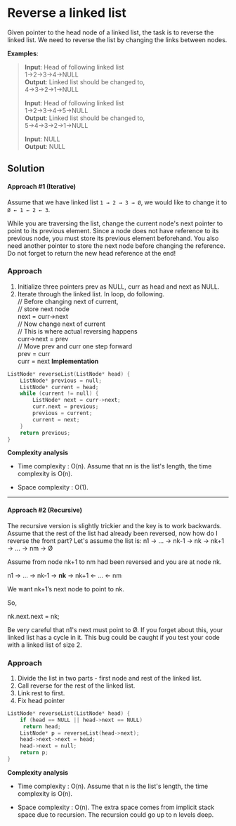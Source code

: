 # Reverse a linked list
Given pointer to the head node of a linked list, the task is to reverse the linked list. We need to reverse the list by changing the links between nodes.

**Examples**:

> **Input**: Head of following linked list  
> 1->2->3->4->NULL  
> **Output**: Linked list should be changed to,  
> 4->3->2->1->NULL
> 
> **Input**: Head of following linked list  
> 1->2->3->4->5->NULL  
> **Output**: Linked list should be changed to,  
> 5->4->3->2->1->NULL
> 
> **Input**: NULL  
> **Output**: NULL
## Solution


#### Approach #1 (Iterative) 
Assume that we have linked list  `1 → 2 → 3 → Ø`, we would like to change it to  `Ø ← 1 ← 2 ← 3`.

While you are traversing the list, change the current node's next pointer to point to its previous element. Since a node does not have reference to its previous node, you must store its previous element beforehand. You also need another pointer to store the next node before changing the reference. Do not forget to return the new head reference at the end!

### Approach
1.  Initialize three pointers prev as NULL, curr as head and next as NULL.
2.  Iterate through the linked list. In loop, do following.  
    // Before changing next of current,  
    // store next node  
    next = curr->next  
    // Now change next of current  
    // This is where actual reversing happens  
    curr->next = prev  
    // Move prev and curr one step forward  
    prev = curr  
    curr = next
**Implementation**
```c++
ListNode* reverseList(ListNode* head) {
    ListNode* previous = null;
    ListNode* current = head;
    while (current != null) {
        ListNode* next = curr->next;
        curr.next = previous;
        previous = current;
        current = next;
    }
    return previous;
}

```

**Complexity analysis**

-   Time complexity : O(n). Assume that  nn  is the list's length, the time complexity is  O(n).
    
-   Space complexity :  O(1).
    

----------

#### Approach #2 (Recursive)

The recursive version is slightly trickier and the key is to work backwards. Assume that the rest of the list had already been reversed, now how do I reverse the front part? Let's assume the list is: n1  → … → nk-1  → nk  → nk+1  → … → nm  → Ø

Assume from node nk+1  to nm  had been reversed and you are at node nk.

n1  → … → nk-1  →  **nk**  → nk+1  ← … ← nm

We want nk+1’s next node to point to nk.

So,

nk.next.next = nk;

Be very careful that n1's next must point to Ø. If you forget about this, your linked list has a cycle in it. This bug could be caught if you test your code with a linked list of size 2.
### Approach
 1) Divide the list in two parts - first node and 
      rest of the linked list.
   2) Call reverse for the rest of the linked list.
   3) Link rest to first.
   4) Fix head pointer
```c++
ListNode* reverseList(ListNode* head) {
    if (head == NULL || head->next == NULL)
     return head;
    ListNode* p = reverseList(head->next);
    head->next->next = head;
    head->next = null;
    return p;
}

```

**Complexity analysis**

-   Time complexity :  O(n). Assume that n is the list's length, the time complexity is  O(n).
    
-   Space complexity :  O(n). The extra space comes from implicit stack space due to recursion. The recursion could go up to n levels deep.

